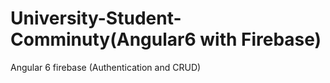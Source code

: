 # University-Student-Comminuty(Angular6 with Firebase)
Angular 6 firebase (Authentication and CRUD)
